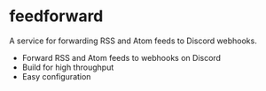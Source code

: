 # feedforward

A service for forwarding RSS and Atom feeds to Discord webhooks.

- Forward RSS and Atom feeds to webhooks on Discord
- Build for high throughput
- Easy configuration

